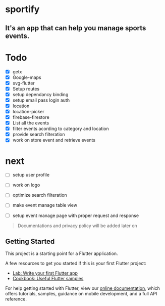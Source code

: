 # sportify

## It's an app that can help you manage sports events.
# Todo
- [x] getx
- [x] Google-maps
- [x] svg-flutter
- [x] Setup routes
- [x] setup dependancy binding
- [x] setup email pass login auth
- [x] location
- [x] location-picker
- [x] firebase-firestore
- [x] List all the events 
- [x] filter events acording to category and location
- [x] provide search filteration
- [x] work on store event and retrieve events
# next
- [ ] setup user profile
- [ ] work on logo
- [ ] optimize search filteration
- [ ] make event manage table view
- [ ] setup event manage page with proper request and response


> Documentations and privacy policy will be added later on

## Getting Started

This project is a starting point for a Flutter application.

A few resources to get you started if this is your first Flutter project:

- [Lab: Write your first Flutter app](https://flutter.dev/docs/get-started/codelab)
- [Cookbook: Useful Flutter samples](https://flutter.dev/docs/cookbook)

For help getting started with Flutter, view our
[online documentation](https://flutter.dev/docs), which offers tutorials,
samples, guidance on mobile development, and a full API reference.
